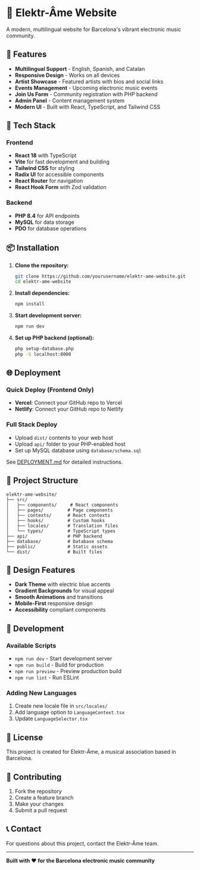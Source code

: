 # 🎵 Elektr-Âme Website

A modern, multilingual website for Barcelona's vibrant electronic music community.

## 🌟 Features

- **Multilingual Support** - English, Spanish, and Catalan
- **Responsive Design** - Works on all devices
- **Artist Showcase** - Featured artists with bios and social links
- **Events Management** - Upcoming electronic music events
- **Join Us Form** - Community registration with PHP backend
- **Admin Panel** - Content management system
- **Modern UI** - Built with React, TypeScript, and Tailwind CSS

## 🚀 Tech Stack

### Frontend
- **React 18** with TypeScript
- **Vite** for fast development and building
- **Tailwind CSS** for styling
- **Radix UI** for accessible components
- **React Router** for navigation
- **React Hook Form** with Zod validation

### Backend
- **PHP 8.4** for API endpoints
- **MySQL** for data storage
- **PDO** for database operations

## 📦 Installation

1. **Clone the repository:**
   ```bash
   git clone https://github.com/yourusername/elektr-ame-website.git
   cd elektr-ame-website
   ```

2. **Install dependencies:**
   ```bash
   npm install
   ```

3. **Start development server:**
   ```bash
   npm run dev
   ```

4. **Set up PHP backend (optional):**
   ```bash
   php setup-database.php
   php -S localhost:8000
   ```

## 🌐 Deployment

### Quick Deploy (Frontend Only)
- **Vercel**: Connect your GitHub repo to Vercel
- **Netlify**: Connect your GitHub repo to Netlify

### Full Stack Deploy
- Upload `dist/` contents to your web host
- Upload `api/` folder to your PHP-enabled host
- Set up MySQL database using `database/schema.sql`

See [DEPLOYMENT.md](DEPLOYMENT.md) for detailed instructions.

## 📁 Project Structure

```
elektr-ame-website/
├── src/
│   ├── components/     # React components
│   ├── pages/         # Page components
│   ├── contexts/      # React contexts
│   ├── hooks/         # Custom hooks
│   ├── locales/       # Translation files
│   └── types/         # TypeScript types
├── api/               # PHP backend
├── database/          # Database schema
├── public/            # Static assets
└── dist/              # Built files
```

## 🎨 Design Features

- **Dark Theme** with electric blue accents
- **Gradient Backgrounds** for visual appeal
- **Smooth Animations** and transitions
- **Mobile-First** responsive design
- **Accessibility** compliant components

## 🔧 Development

### Available Scripts
- `npm run dev` - Start development server
- `npm run build` - Build for production
- `npm run preview` - Preview production build
- `npm run lint` - Run ESLint

### Adding New Languages
1. Create new locale file in `src/locales/`
2. Add language option to `LanguageContext.tsx`
3. Update `LanguageSelector.tsx`

## 📝 License

This project is created for Elektr-Âme, a musical association based in Barcelona.

## 🤝 Contributing

1. Fork the repository
2. Create a feature branch
3. Make your changes
4. Submit a pull request

## 📞 Contact

For questions about this project, contact the Elektr-Âme team.

---

**Built with ❤️ for the Barcelona electronic music community**
